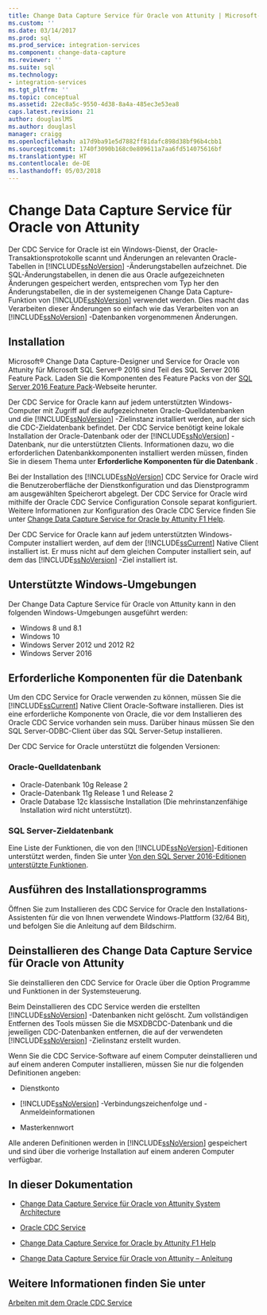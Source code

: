 ```yaml
---
title: Change Data Capture Service für Oracle von Attunity | Microsoft-Dokumentation
ms.custom: ''
ms.date: 03/14/2017
ms.prod: sql
ms.prod_service: integration-services
ms.component: change-data-capture
ms.reviewer: ''
ms.suite: sql
ms.technology:
- integration-services
ms.tgt_pltfrm: ''
ms.topic: conceptual
ms.assetid: 22ec8a5c-9550-4d38-8a4a-485ec3e53ea8
caps.latest.revision: 21
author: douglaslMS
ms.author: douglasl
manager: craigg
ms.openlocfilehash: a17d9ba91e5d7882ff81dafc898d38bf96b4cbb1
ms.sourcegitcommit: 1740f3090b168c0e809611a7aa6fd514075616bf
ms.translationtype: HT
ms.contentlocale: de-DE
ms.lasthandoff: 05/03/2018
---
```

# <a name="change-data-capture-service-for-oracle-by-attunity"></a>Change Data Capture Service für Oracle von Attunity
  Der CDC Service for Oracle ist ein Windows-Dienst, der Oracle-Transaktionsprotokolle scannt und Änderungen an relevanten Oracle-Tabellen in [!INCLUDE[ssNoVersion](../../includes/ssnoversion-md.md)] -Änderungstabellen aufzeichnet. Die SQL-Änderungstabellen, in denen die aus Oracle aufgezeichneten Änderungen gespeichert werden, entsprechen vom Typ her den Änderungstabellen, die in der systemeigenen Change Data Capture-Funktion von [!INCLUDE[ssNoVersion](../../includes/ssnoversion-md.md)] verwendet werden. Dies macht das Verarbeiten dieser Änderungen so einfach wie das Verarbeiten von an [!INCLUDE[ssNoVersion](../../includes/ssnoversion-md.md)] -Datenbanken vorgenommenen Änderungen.  
  
## <a name="installation"></a>Installation  
 Microsoft® Change Data Capture-Designer und Service for Oracle von Attunity für Microsoft SQL Server® 2016 sind Teil des SQL Server 2016 Feature Pack. Laden Sie die Komponenten des Feature Packs von der [SQL Server 2016 Feature Pack](http://go.microsoft.com/fwlink/?LinkId=746297)-Webseite herunter.  
  
 Der CDC Service for Oracle kann auf jedem unterstützten Windows-Computer mit Zugriff auf die aufgezeichneten Oracle-Quelldatenbanken und die [!INCLUDE[ssNoVersion](../../includes/ssnoversion-md.md)] -Zielinstanz installiert werden, auf der sich die CDC-Zieldatenbank befindet. Der CDC Service benötigt keine lokale Installation der Oracle-Datenbank oder der [!INCLUDE[ssNoVersion](../../includes/ssnoversion-md.md)] -Datenbank, nur die unterstützten Clients. Informationen dazu, wo die erforderlichen Datenbankkomponenten installiert werden müssen, finden Sie in diesem Thema unter **Erforderliche Komponenten für die Datenbank** .  
  
 Bei der Installation des [!INCLUDE[ssNoVersion](../../includes/ssnoversion-md.md)] CDC Service for Oracle wird die Benutzeroberfläche der Dienstkonfiguration und das Dienstprogramm am ausgewählten Speicherort abgelegt. Der CDC Service for Oracle wird mithilfe der Oracle CDC Service Configuration Console separat konfiguriert. Weitere Informationen zur Konfiguration des Oracle CDC Service finden Sie unter [Change Data Capture Service for Oracle by Attunity F1 Help](../../integration-services/change-data-capture/change-data-capture-service-for-oracle-by-attunity-f1-help.md).  
  
 Der CDC Service for Oracle kann auf jedem unterstützten Windows-Computer installiert werden, auf dem der [!INCLUDE[ssCurrent](../../includes/sscurrent-md.md)] Native Client installiert ist. Er muss nicht auf dem gleichen Computer installiert sein, auf dem das [!INCLUDE[ssNoVersion](../../includes/ssnoversion-md.md)] -Ziel installiert ist.  
  
## <a name="supported-windows-environments"></a>Unterstützte Windows-Umgebungen  
 Der Change Data Capture Service für Oracle von Attunity kann in den folgenden Windows-Umgebungen ausgeführt werden:  
  
-   Windows 8 und 8.1  
-   Windows 10  
-   Windows Server 2012 und 2012 R2
-   Windows Server 2016
  
## <a name="database-prerequisites"></a>Erforderliche Komponenten für die Datenbank  
 Um den CDC Service for Oracle verwenden zu können, müssen Sie die [!INCLUDE[ssCurrent](../../includes/sscurrent-md.md)] Native Client Oracle-Software installieren. Dies ist eine erforderliche Komponente von Oracle, die vor dem Installieren des Oracle CDC Service vorhanden sein muss. Darüber hinaus müssen Sie den SQL Server-ODBC-Client über das SQL Server-Setup installieren.  
  
 Der CDC Service for Oracle unterstützt die folgenden Versionen:  
  
### <a name="source-oracle-database"></a>Oracle-Quelldatenbank  
  
-   Oracle-Datenbank 10g Release 2
-   Oracle-Datenbank 11g Release 1 und Release 2
-   Oracle Database 12c klassische Installation (Die mehrinstanzenfähige Installation wird nicht unterstützt).  
  
### <a name="target-sql-server-database"></a>SQL Server-Zieldatenbank  
 Eine Liste der Funktionen, die von den [!INCLUDE[ssNoVersion](../../includes/ssnoversion-md.md)]-Editionen unterstützt werden, finden Sie unter [Von den SQL Server 2016-Editionen unterstützte Funktionen](~/sql-server/editions-and-supported-features-for-sql-server-2016.md).  
  
## <a name="running-the-installation-program"></a>Ausführen des Installationsprogramms  
 Öffnen Sie zum Installieren des CDC Service for Oracle den Installations-Assistenten für die von Ihnen verwendete Windows-Plattform (32/64 Bit), und befolgen Sie die Anleitung auf dem Bildschirm.  
  
## <a name="uninstalling-change-data-capture-service-for-oracle-by-attunity"></a>Deinstallieren des Change Data Capture Service für Oracle von Attunity  
 Sie deinstallieren den CDC Service for Oracle über die Option Programme und Funktionen in der Systemsteuerung.  
  
 Beim Deinstallieren des CDC Service werden die erstellten [!INCLUDE[ssNoVersion](../../includes/ssnoversion-md.md)] -Datenbanken nicht gelöscht. Zum vollständigen Entfernen des Tools müssen Sie die MSXDBCDC-Datenbank und die jeweiligen CDC-Datenbanken entfernen, die auf der verwendeten [!INCLUDE[ssNoVersion](../../includes/ssnoversion-md.md)] -Zielinstanz erstellt wurden.  
  
 Wenn Sie die CDC Service-Software auf einem Computer deinstallieren und auf einem anderen Computer installieren, müssen Sie nur die folgenden Definitionen angeben:  
  
-   Dienstkonto  
  
-   [!INCLUDE[ssNoVersion](../../includes/ssnoversion-md.md)] -Verbindungszeichenfolge und -Anmeldeinformationen  
  
-   Masterkennwort  
  
 Alle anderen Definitionen werden in [!INCLUDE[ssNoVersion](../../includes/ssnoversion-md.md)] gespeichert und sind über die vorherige Installation auf einem anderen Computer verfügbar.  
  
## <a name="in-this-documentation"></a>In dieser Dokumentation  
  
-   [Change Data Capture Service für Oracle von Attunity System Architecture](../../integration-services/change-data-capture/change-data-capture-service-for-oracle-by-attunity-system-architecture.md)  
  
-   [Oracle CDC Service](../../integration-services/change-data-capture/the-oracle-cdc-service.md)  
  
-   [Change Data Capture Service for Oracle by Attunity F1 Help](../../integration-services/change-data-capture/change-data-capture-service-for-oracle-by-attunity-f1-help.md)  
  
-   [Change Data Capture Service für Oracle von Attunity – Anleitung](../../integration-services/change-data-capture/change-data-capture-service-for-oracle-by-attunity-how-to-guide.md)  
  
## <a name="see-also"></a>Weitere Informationen finden Sie unter  
 [Arbeiten mit dem Oracle CDC Service](../../integration-services/change-data-capture/working-with-the-oracle-cdc-service.md)  
  
  
